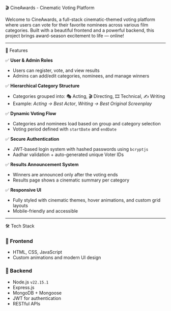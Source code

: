 🎬 CineAwards - Cinematic Voting Platform

Welcome to CineAwards, a full-stack cinematic-themed voting platform where users can vote for their favorite nominees across various film categories. 
Built with a beautiful frontend and a powerful backend, this project brings award-season excitement to life — online!

---
 🌟 Features

✅ **User & Admin Roles**  
- Users can register, vote, and view results  
- Admins can add/edit categories, nominees, and manage winners

✅ **Hierarchical Category Structure**  
- Categories grouped into: 🎭 Acting, 🎬 Directing, 🎞️ Technical, ✍️ Writing  
- Example: *Acting → Best Actor*, *Writing → Best Original Screenplay*

✅ **Dynamic Voting Flow**  
- Categories and nominees load based on group and category selection  
- Voting period defined with `startDate` and `endDate`

✅ **Secure Authentication**  
- JWT-based login system with hashed passwords using `bcryptjs`  
- Aadhar validation + auto-generated unique Voter IDs  

✅ **Results Announcement System**  
- Winners are announced only after the voting ends  
- Results page shows a cinematic summary per category

✅ **Responsive UI**  
- Fully styled with cinematic themes, hover animations, and custom grid layouts  
- Mobile-friendly and accessible

---

🛠️ Tech Stack

### 🔹 Frontend
- HTML, CSS, JavaScript
- Custom animations and modern UI design

### 🔹 Backend
- Node.js `v22.15.1`
- Express.js
- MongoDB + Mongoose
- JWT for authentication
- RESTful APIs


